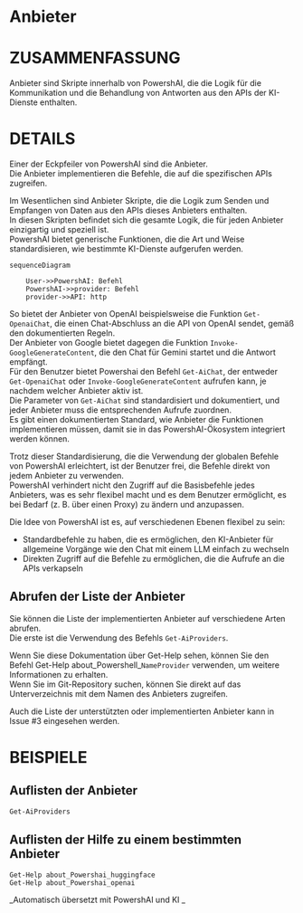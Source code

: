 ﻿# Anbieter  

# ZUSAMMENFASSUNG <!--! @#Short --> 

Anbieter sind Skripte innerhalb von PowershAI, die die Logik für die Kommunikation und die Behandlung von Antworten aus den APIs der KI-Dienste enthalten.

# DETAILS  <!--! @#Long --> 

Einer der Eckpfeiler von PowershAI sind die Anbieter.  
Die Anbieter implementieren die Befehle, die auf die spezifischen APIs zugreifen.  

Im Wesentlichen sind Anbieter Skripte, die die Logik zum Senden und Empfangen von Daten aus den APIs dieses Anbieters enthalten.  
In diesen Skripten befindet sich die gesamte Logik, die für jeden Anbieter einzigartig und speziell ist.  
PowershAI bietet generische Funktionen, die die Art und Weise standardisieren, wie bestimmte KI-Dienste aufgerufen werden.  

```mermaid 
sequenceDiagram

    User->>PowershAI: Befehl
    PowershAI->>provider: Befehl
    provider->>API: http
```

So bietet der Anbieter von OpenAI beispielsweise die Funktion `Get-OpenaiChat`, die einen Chat-Abschluss an die API von OpenAI sendet, gemäß den dokumentierten Regeln.  
Der Anbieter von Google bietet dagegen die Funktion `Invoke-GoogleGenerateContent`, die den Chat für Gemini startet und die Antwort empfängt.  
Für den Benutzer bietet Powershai den Befehl `Get-AiChat`, der entweder `Get-OpenaiChat` oder `Invoke-GoogleGenerateContent` aufrufen kann, je nachdem welcher Anbieter aktiv ist.  
Die Parameter von `Get-AiChat` sind standardisiert und dokumentiert, und jeder Anbieter muss die entsprechenden Aufrufe zuordnen.  
Es gibt einen dokumentierten Standard, wie Anbieter die Funktionen implementieren müssen, damit sie in das PowershAI-Ökosystem integriert werden können.  


Trotz dieser Standardisierung, die die Verwendung der globalen Befehle von PowershAI erleichtert, ist der Benutzer frei, die Befehle direkt von jedem Anbieter zu verwenden.  
PowershAI verhindert nicht den Zugriff auf die Basisbefehle jedes Anbieters, was es sehr flexibel macht und es dem Benutzer ermöglicht, es bei Bedarf (z. B. über einen Proxy) zu ändern und anzupassen.

Die Idee von PowershAI ist es, auf verschiedenen Ebenen flexibel zu sein:

- Standardbefehle zu haben, die es ermöglichen, den KI-Anbieter für allgemeine Vorgänge wie den Chat mit einem LLM einfach zu wechseln
- Direkten Zugriff auf die Befehle zu ermöglichen, die die Aufrufe an die APIs verkapseln

## Abrufen der Liste der Anbieter  

Sie können die Liste der implementierten Anbieter auf verschiedene Arten abrufen.  
Die erste ist die Verwendung des Befehls `Get-AiProviders`.  

Wenn Sie diese Dokumentation über Get-Help sehen, können Sie den Befehl Get-Help about_Powershell_`NameProvider` verwenden, um weitere Informationen zu erhalten.  
Wenn Sie im Git-Repository suchen, können Sie direkt auf das Unterverzeichnis mit dem Namen des Anbieters zugreifen.

Auch die Liste der unterstützten oder implementierten Anbieter kann in Issue #3 eingesehen werden.


# BEISPIELE <!--! @#Ex -->

## Auflisten der Anbieter 

```powershell 
Get-AiProviders 
```

## Auflisten der Hilfe zu einem bestimmten Anbieter 

```
Get-Help about_Powershai_huggingface
Get-Help about_Powershai_openai
```






<!--PowershaiAiDocBlockStart-->
_Automatisch übersetzt mit PowershAI und KI 
_
<!--PowershaiAiDocBlockEnd-->
